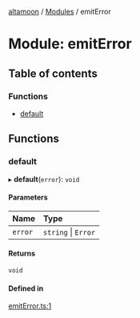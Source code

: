 [altamoon](../README.md) / [Modules](../modules.md) / emitError

# Module: emitError

## Table of contents

### Functions

- [default](emitError.md#default)

## Functions

### default

▸ **default**(`error`): `void`

#### Parameters

| Name | Type |
| :------ | :------ |
| `error` | `string` \| `Error` |

#### Returns

`void`

#### Defined in

[emitError.ts:1](https://github.com/Altamoon/altamoon/blob/198a6cd/app/api/emitError.ts#L1)
